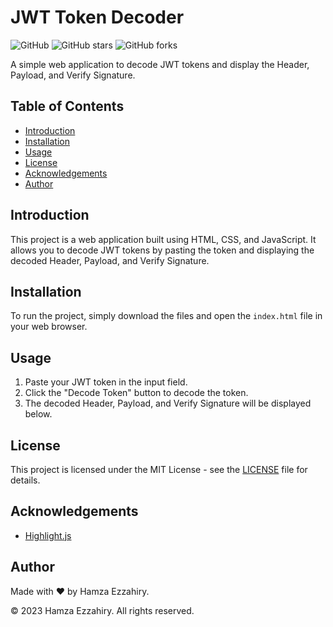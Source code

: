 # JWT Token Decoder

![GitHub](https://img.shields.io/github/license/hamza-ezzahiry/repo)
![GitHub stars](https://img.shields.io/github/stars/hamza-ezzahiry/repo?style=social)
![GitHub forks](https://img.shields.io/github/forks/hamza-ezzahiry/repo?style=social)

A simple web application to decode JWT tokens and display the Header, Payload, and Verify Signature.

## Table of Contents

- [Introduction](#introduction)
- [Installation](#installation)
- [Usage](#usage)
- [License](#license)
- [Acknowledgements](#acknowledgements)
- [Author](#author)

## Introduction

This project is a web application built using HTML, CSS, and JavaScript. It allows you to decode JWT tokens by pasting the token and displaying the decoded Header, Payload, and Verify Signature.

## Installation

To run the project, simply download the files and open the `index.html` file in your web browser.

## Usage

1. Paste your JWT token in the input field.
2. Click the "Decode Token" button to decode the token.
3. The decoded Header, Payload, and Verify Signature will be displayed below.

## License

This project is licensed under the MIT License - see the [LICENSE](LICENSE) file for details.

## Acknowledgements

- [Highlight.js](https://highlightjs.org/)

## Author

Made with ❤️ by Hamza Ezzahiry.

© 2023 Hamza Ezzahiry. All rights reserved.
